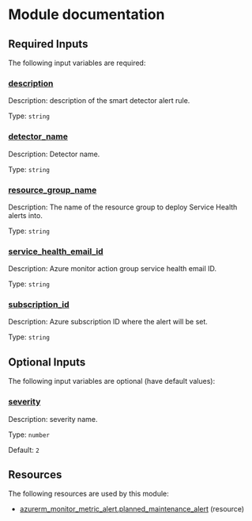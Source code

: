 # Module documentation

## Required Inputs

The following input variables are required:

### <a name="input_description"></a> [description](#input\_description)

Description: description of the smart detector alert rule.

Type: `string`

### <a name="input_detector_name"></a> [detector\_name](#input\_detector\_name)

Description: Detector name.

Type: `string`

### <a name="input_resource_group_name"></a> [resource\_group\_name](#input\_resource\_group\_name)

Description: The name of the resource group to deploy Service Health alerts into.

Type: `string`

### <a name="input_service_health_email_id"></a> [service\_health\_email\_id](#input\_service\_health\_email\_id)

Description: Azure monitor action group service health email ID.

Type: `string`

### <a name="input_subscription_id"></a> [subscription\_id](#input\_subscription\_id)

Description: Azure subscription ID where the alert will be set.

Type: `string`

## Optional Inputs

The following input variables are optional (have default values):

### <a name="input_severity"></a> [severity](#input\_severity)

Description: severity name.

Type: `number`

Default: `2`


## Resources

The following resources are used by this module:

- [azurerm_monitor_metric_alert.planned_maintenance_alert](https://registry.terraform.io/providers/hashicorp/azurerm/latest/docs/resources/monitor_metric_alert) (resource)
